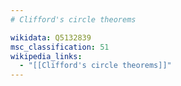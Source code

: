 ```yaml
---
# Clifford's circle theorems

wikidata: Q5132839
msc_classification: 51
wikipedia_links:
  - "[[Clifford's circle theorems]]"
---
```

